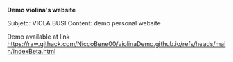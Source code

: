 **Demo violina's website**

Subjetc: VIOLA BUSI
Content: demo personal website

Demo available at link https://raw.githack.com/NiccoBene00/violinaDemo.github.io/refs/heads/main/indexBeta.html

